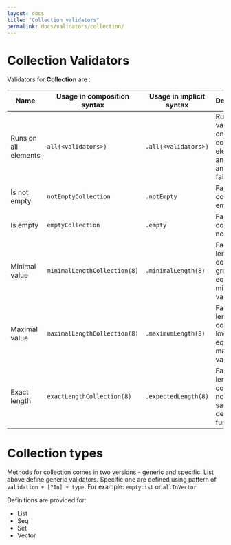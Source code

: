 ```yaml
---
layout: docs
title: "Collection validators"
permalink: docs/validators/collection/
---
```

# Collection Validators

Validators for **Collection** are :

| **Name**             | **Usage in composition syntax** | **Usage in implicit syntax** | **Description**                                                           | **Error codes**   |
|----------------------|---------------------------------|------------------------------|---------------------------------------------------------------------------|-------------------|
| Runs on all elements | `all(<validators>)`             | `.all(<validators>)`         | Runs validators on all collection elements and fails if any of them fails | `N\A`             |
| Is not empty         | `notEmptyCollection`            | `.notEmpty`                  | Fails if collection is empty                                              | `empty_field`     |
| Is empty             | `emptyCollection`               | `.empty`                     | Fails if collection is not empty                                          | `empty_expected`  |
| Minimal value        | `minimalLengthCollection(8)`    | `.minimalLength(8)`          | Fails if length of collection is greater or equal minimal value           | `minimal_length`  |
| Maximal value        | `maximalLengthCollection(8)`    | `.maximumLength(8)`          | Fails if length of collection is lower or equal maximal value             | `maximal_length`  |
| Exact length         | `exactLengthCollection(8)`      | `.expectedLength(8)`         | Fail if length of collection is not exactly same as defined in function   | `expected_length` |

# Collection types

Methods for collection comes in two versions - generic and specific. List above define generic validators. Specific one are defined using pattern of `validation + [?In] + type`. For example: `emptyList` or `allInVector`


Definitions are provided for:
* List
* Seq
* Set
* Vector
